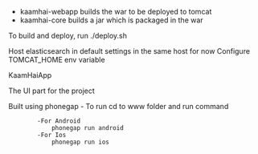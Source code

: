 

- kaamhai-webapp builds the war to be deployed to tomcat
- kaamhai-core builds a jar which is packaged in the war

To build and deploy, run ./deploy.sh

Host elasticsearch in default settings in the same host for now
Configure TOMCAT_HOME env variable


KaamHaiApp

The UI part for the project

Built using phonegap
	- To run cd to www folder and run command

			-For Android
				phonegap run android 
			-For Ios
				phonegap run ios
				
